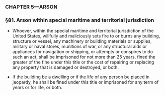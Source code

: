 ### **CHAPTER 5—ARSON**

### §81. Arson within special maritime and territorial jurisdiction
* Whoever, within the special maritime and territorial jurisdiction of the United States, willfully and maliciously sets fire to or burns any building, structure or vessel, any machinery or building materials or supplies, military or naval stores, munitions of war, or any structural aids or appliances for navigation or shipping, or attempts or conspires to do such an act, shall be imprisoned for not more than 25 years, fined the greater of the fine under this title or the cost of repairing or replacing any property that is damaged or destroyed, or both.

* If the building be a dwelling or if the life of any person be placed in jeopardy, he shall be fined under this title or imprisoned for any term of years or for life, or both.